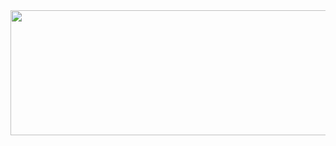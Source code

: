 <a href="https://github.com/devxb/gitanimals">
  <img src="https://render.gitanimals.org/farms/{Jang99u}" width="1000" height="200" border-radius="10" align="center" />
</a>
